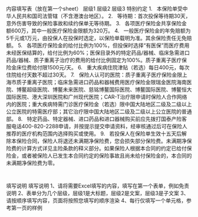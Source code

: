 内容填写表（放在第一个sheet）
	层级1	层级2	层级3
	特别约定
		1.   本保险单受中华人民共和国司法管辖（不含港澳台地区）。
		2.   等待期：首次投保等待期30天，意外伤害导致的保险事故和续约保单无等待期。
		3.   各项医疗保险金共享保险金额600万，其中一般医疗保险金限额为320万。
		4.   一般医疗保险金的年免赔额为5千元或1万元，由投保人在投保时选定，以保险单载明为准。其余保险责任无免赔额。
		5.   各项医疗保险金的给付比例为100%，但投保时选择“有医保”而医疗费用未经医保结算的，给付比例为60%；医保目录外的特定药品/器械、临床急需进口药品/器械、质子重离子治疗的费用的给付比例固定为100%。质子重离子医疗保险金床位费给付限1500元/天。
		6.   重大疾病住院津贴（若选）每日400元，每次住院给付天数不超过30天。
		7.   保险人认可的医院：质子重离子医疗保险金限上海市质子重离子医院；临床急需进口药品和器械费用医疗保险金限瑞金医院海南医院、博鳌超级医院、博鳌未来医院、慈铭博鳌国际医院、博鳌国际医院、博鳌恒大国际医院、港大深圳医院和广州现代医院；CAR-T治疗限申请时保险人合作网络内的医院；重大疾病特需门诊医疗保险金（若选）限中国大陆地区二级及二级以上公立医院的特需医疗部；其它治疗限中国大陆地区二级及二级以上公立医院的普通部。
		8.   特定药品、特定器械、进口药品和进口器械购买前应先拨打国泰产险客服电话400-820-2288申请，并按提示提交申请资料，经审核通过后可在保险人推荐的医疗机构范围内选择购买或使用。
		9.   若投保人在保险单生效十五天后解除本保险合同，保险人将退还未满期净保险费，您会损失部分保险费。未满期净保险费的计算方式详见主险条款的释义部分。如果保险人根据本合同的约定已给付保险金，或者被保险人已发生本合同约定的保险事故且尚未给付保险金的，本合同的未满期净保险费为零。

		 





填写说明
	填写说明
	1、请将需要Excel填写的内容，填写在第一个表单，例如免责说明
	2、表单分为几个层级，层级1是大标题，层级2是文案，层级3是子文案
	3、请按顺序填写内容，页面将按照您填写的顺序渲染
	4、每行仅填写一个单元格，参考第一页的样例


